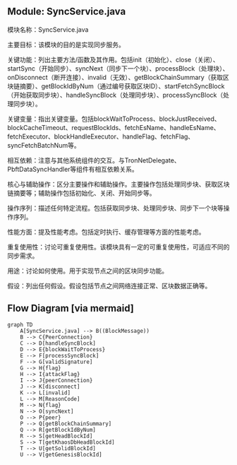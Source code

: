 ## Module: SyncService.java
模块名称：SyncService.java

主要目标：该模块的目的是实现同步服务。

关键功能：列出主要方法/函数及其作用。包括init（初始化）、close（关闭）、startSync（开始同步）、syncNext（同步下一个块）、processBlock（处理块）、onDisconnect（断开连接）、invalid（无效）、getBlockChainSummary（获取区块链摘要）、getBlockIdByNum（通过编号获取区块ID）、startFetchSyncBlock（开始获取同步块）、handleSyncBlock（处理同步块）、processSyncBlock（处理同步块）。

关键变量：指出关键变量。包括blockWaitToProcess、blockJustReceived、blockCacheTimeout、requestBlockIds、fetchEsName、handleEsName、fetchExecutor、blockHandleExecutor、handleFlag、fetchFlag、syncFetchBatchNum等。

相互依赖：注意与其他系统组件的交互。与TronNetDelegate、PbftDataSyncHandler等组件有相互依赖关系。

核心与辅助操作：区分主要操作和辅助操作。主要操作包括处理同步块、获取区块链摘要等；辅助操作包括初始化、关闭、开始同步等。

操作序列：描述任何特定流程。包括获取同步块、处理同步块、同步下一个块等操作序列。

性能方面：提及性能考虑。包括定时执行、缓存管理等方面的性能考虑。

重复使用性：讨论可重复使用性。该模块具有一定的可重复使用性，可适应不同的同步需求。

用途：讨论如何使用。用于实现节点之间的区块同步功能。

假设：列出任何假设。假设包括节点之间网络连接正常、区块数据正确等。
## Flow Diagram [via mermaid]
```mermaid
graph TD
    A[SyncService.java] --> B((BlockMessage))
    B --> C{PeerConnection}
    C --> D[handleSyncBlock]
    D --> E{blockWaitToProcess}
    E --> F[processSyncBlock]
    F --> G[validSignature]
    G --> H{flag}
    H --> I{attackFlag}
    I --> J{peerConnection}
    J --> K[disconnect]
    K --> L[invalid]
    L --> M[ReasonCode]
    M --> N{flag}
    N --> O[syncNext]
    O --> P{peer}
    P --> Q[getBlockChainSummary]
    Q --> R[getBlockIdByNum]
    R --> S[getHeadBlockId]
    S --> T[getKhaosDbHeadBlockId]
    T --> U[getSolidBlockId]
    U --> V[getGenesisBlockId]
```
